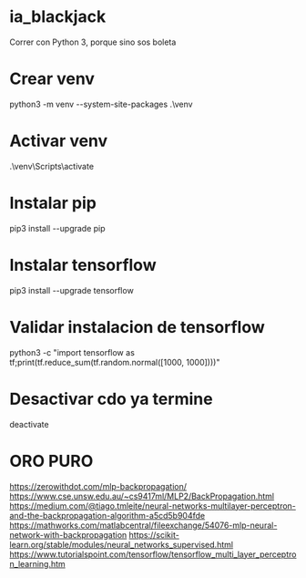 # ia_blackjack
Correr con Python 3, porque sino sos boleta

# Crear venv
python3 -m venv --system-site-packages .\venv

# Activar venv
.\venv\Scripts\activate

# Instalar pip
pip3 install --upgrade pip

# Instalar tensorflow
pip3 install --upgrade tensorflow

# Validar instalacion de tensorflow
python3 -c "import tensorflow as tf;print(tf.reduce_sum(tf.random.normal([1000, 1000])))"

# Desactivar cdo ya termine
deactivate

# ORO PURO
https://zerowithdot.com/mlp-backpropagation/
https://www.cse.unsw.edu.au/~cs9417ml/MLP2/BackPropagation.html
https://medium.com/@tiago.tmleite/neural-networks-multilayer-perceptron-and-the-backpropagation-algorithm-a5cd5b904fde
https://mathworks.com/matlabcentral/fileexchange/54076-mlp-neural-network-with-backpropagation
https://scikit-learn.org/stable/modules/neural_networks_supervised.html
https://www.tutorialspoint.com/tensorflow/tensorflow_multi_layer_perceptron_learning.htm